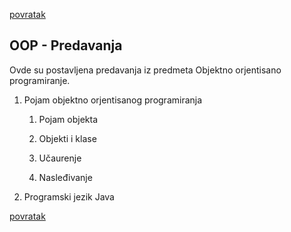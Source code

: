[povratak](../README.md)

## OOP - Predavanja

Ovde su postavljena predavanja iz predmeta Objektno orjentisano programiranje.

1. Pojam objektno orjentisanog programiranja 

    1. Pojam objekta

    1. Objekti i klase

    1. Učaurenje

    1. Nasleđivanje

1. Programski jezik Java

[povratak](../README.md)